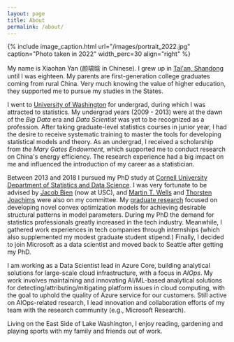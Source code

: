 ```yaml
---
layout: page
title: About
permalink: /about/
---
```


<!---{% include image_caption.html url="/images/portrait_2013.jpeg" caption="Me starting PhD in 2013" width_perc=20 align="right" %}--->
<!---{{% include image_caption.html url="/images/portrait_2015.jpg" caption="Photo taken during PhD at Cornell" width_perc=30 align="right" %}--->
{% include image_caption.html url="/images/portrait_2022.jpg" caption="Photo taken in 2022" width_perc=30 align="right" %}

My name is Xiaohan Yan (颜啸晗 in Chinese). I grew up in [Tai'an, Shandong](https://en.wikipedia.org/wiki/Tai%27an) until I was eighteen. My parents are first-generation college graduates coming from rural China. Very much knowing the value of higher education, they supported me to pursue my studies in the States.

I went to [University of Washington](https://www.washington.edu) for undergrad, during which I was attracted to statistics. My undergrad years (2009 - 2013) were at the dawn of the *Big Data* era and *Data Scientist* was yet to be recognized as a profession. After taking graduate-level statistics courses in junior year, I had the desire to receive systematic training to master the tools for developing statistical models and theory. As an undergrad, I received a scholarship from *the Mary Gates Endowment*, which supported me to conduct research on China's energy efficiency. The research experience had a big impact on me and influenced the introduction of my career as a statistician. 

Between 2013 and 2018 I pursued my PhD study at [Cornell University Department of Statistics and Data Science](https://stat.cornell.edu). I was very fortunate to be advised by [Jacob Bien](http://faculty.marshall.usc.edu/Jacob-Bien/) (now at USC), and [Martin T. Wells](https://stat.cornell.edu/people/faculty/martin-wells) and [Thorsten Joachims](http://www.cs.cornell.edu/people/tj/) were also on my committee. My [graduate research](https://yanxht.github.io/research/) focused on developing novel convex optimization models for achieving desirable structural patterns in model parameters. During my PhD the demand for statistics professionals greatly increased in the tech industry. Meanwhile, I gathered work experiences in tech companies through internships (which also supplemented my modest graduate student stipend.) Finally, I decided to join Microsoft as a data scientist and moved back to Seattle after getting my PhD.

I am working as a Data Scientist lead in Azure Core, building analytical solutions for large-scale cloud infrastructure, with a focus in *AIOps*. My work involves maintaining and innovating AI/ML-based analytical solutions for detecting/attributing/mitigating platform issues in cloud computing, with the goal to uphold the quality of Azure service for our customers. Still active on AIOps-related research, I lead innovation and collaboration efforts of my team with the research community (e.g., Microsoft Research).

Living on the East Side of Lake Washington, I enjoy reading, gardening and playing sports with my family and friends out of work.
